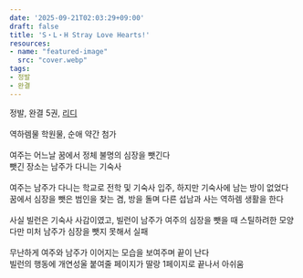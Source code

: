 ```yaml
---
date: '2025-09-21T02:03:29+09:00'
draft: false
title: 'S・L・H Stray Love Hearts!'
resources:
- name: "featured-image"
  src: "cover.webp"
tags:
- 정발
- 완결
---
```


정발, 완결 5권, [리디](https://ridibooks.com/books/297076483)  
\
역하렘물 학원물, 순애 약간 첨가  
\
여주는 어느날 꿈에서 정체 불명의 심장을 뺏긴다  
뺏긴 장소는 남주가 다니는 기숙사  
\
여주는 남주가 다니는 학교로 전학 및 기숙사 입주, 하지만 기숙사에 남는 방이 없었다  
꿈에서 심장을 뺏은 범인을 찾는 겸, 방을 돌며 다른 섭남과 사는 역하렘 생활을 한다  
\
사실 빌런은 기숙사 사감이였고, 빌런이 남주가 여주의 심장을 뺏을 때 스틸하려한 모양  
다만 미처 남주가 심장을 뺏지 못해서 실패  
\
무난하게 여주와 남주가 이어지는 모습을 보여주며 끝이 난다  
빌런의 행동에 개연성울 붙여줄 페이지가 딸랑 1페이지로 끝나서 아쉬움  